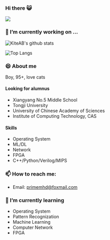 ### Hi there 😺
![](https://komarev.com/ghpvc/?username=PrimeMHD)

### 🔭 I’m currently working on ...
![KiteAB's github stats](https://github-readme-stats.vercel.app/api?username=PrimeMHD&show_icons=true&theme=onedark)

![Top Langs](https://github-readme-stats.vercel.app/api/top-langs/?username=PrimeMHD)

### 😄 About me
Boy, 95+, love cats
#### Looking for alumnus
- Xiangyang No.5 Middle School
- Tongji University
- University of Chinese Academy of Sciences
- Institute of Computing Technology, CAS
#### Skills
- Operating System
- ML/DL
- Network
- FPGA
- C++/Python/Verilog/MIPS
#### 

### 📫 How to reach me:
- Email: <a href='primemhd@foxmail.com'>primemhd@foxmail.com</a>

### 🌱 I’m currently learning
- Operating System
- Pattern Recognization
- Machine Learning
- Computer Network
- FPGA






<!--
**PrimeMHD/PrimeMHD** is a ✨ _special_ ✨ repository because its `README.md` (this file) appears on your GitHub profile.

Here are some ideas to get you started:

- 🔭 I’m currently working on ...
- 🌱 I’m currently learning ...
- 👯 I’m looking to collaborate on ...
- 🤔 I’m looking for help with ...
- 💬 Ask me about ...
- 📫 How to reach me: ...
- 😄 Pronouns: ...
- ⚡ Fun fact: ...
-->



